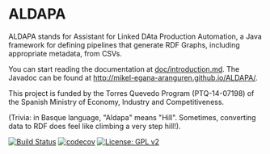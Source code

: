 # ALDAPA
ALDAPA stands for Assistant for Linked DAta Production Automation, a Java framework for defining pipelines that generate RDF Graphs, including appropriate metadata, from CSVs. 

You can start reading the documentation at [doc/introduction.md](doc/index.md). The Javadoc can be found at http://mikel-egana-aranguren.github.io/ALDAPA/.

This project is funded by the Torres Quevedo Program (PTQ-14-07198) of the Spanish Ministry of Economy, Industry and Competitiveness. 

(Trivia: in Basque language, "Aldapa" means "Hill". Sometimes, converting data to RDF does feel like climbing a very step hill!).

[![Build Status](https://travis-ci.org/mikel-egana-aranguren/ALDAPA.svg?branch=feature-blazegraph)](https://travis-ci.org/mikel-egana-aranguren/ALDAPA) 
[![codecov](https://codecov.io/gh/mikel-egana-aranguren/ALDAPA/branch/feature-blazegraph/graph/badge.svg)](https://codecov.io/gh/mikel-egana-aranguren/ALDAPA) 
[![License: GPL v2](https://img.shields.io/badge/License-GPL%20v2-blue.svg)](https://github.com/mikel-egana-aranguren/ALDAPA/blob/master/LICENSE)  
